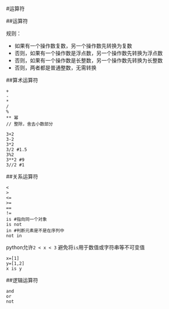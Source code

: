 #运算符

##运算符

规则：

+   如果有一个操作数复数，另一个操作数先转换为复数
+   否则，如果有一个操作数是浮点数，另一个操作数先转换为浮点数
+   否则，如果有一个操作数是长整数，另一个操作数先转换为长整数
+   否则，两者都是普通整数，无需转换

##算术运算符

```
+
-
*
/
%
** 幂
// 整除，舍去小数部分
```

```
3+2
3-2
3*2
3/2 #1.5
3%2
3**2 #9
3//2 #1
```

##关系运算符

```
<
>
<=
>=
==
!=
is #指向同一个对象
is not
in #判断元素是不是在序列中
not in
```

python允许`2 < x < 3`
避免将`is`用于数值或字符串等不可变值

```
x=[1]
y=[1,2]
x is y
```

##逻辑运算符

```
and
or
not
```